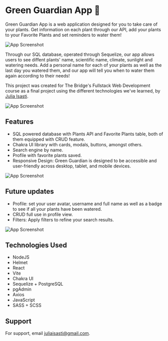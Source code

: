 
# Green Guardian App 🌿

Green Guardian App is a web application designed for you to take care of your plants. Get information on each plant through our API, add your plants to your Favorite Plants and set reminders to water them!

![App Screenshot](https://github.com/juliaisasti/GreenGuardianApp/assets/144235263/ae03982a-acd4-415e-9b6b-9a4e0fd9087a])

Through our SQL database, operated through Sequelize, our app allows users to see diffent plants' name, scientific name, climate, sunlight and watering needs. 
Add a personal name for each of your plants as well as the last day you watered them, and our app will tell you when to water them again according to their needs!

This project was created for The Bridge's Fullstack Web Development course as a final project using the different technologies we've learned, by [Julia Isasti](https://github.com/juliaisasti).

![App Screenshot](https://github.com/juliaisasti/GreenGuardianApp/assets/144235263/5a9ae343-c2af-40fe-a33c-183dd96744ff])


## Features

- SQL powered database with Plants API and Favorite Plants table, both of them equipped with CRUD feature.
- Chakra UI library with cards, modals, buttons, amongst others. 
- Search engine by name.
- Profile with favorite plants saved.
- Responsive Design: Green Guardian is designed to be accessible and user-friendly across desktop, tablet, and mobile devices.


![App Screenshot](https://github.com/juliaisasti/GreenGuardianApp/assets/144235263/62bda774-8687-49ea-9a7e-7f67a291f914])


## Future updates

- Profile: set your user avatar, username and full name as well as a badge to see if all your plants have been watered.
- CRUD full use in profile view.
- Filters: Apply filters to refine your search results.


![App Screenshot](https://github.com/juliaisasti/GreenGuardianApp/assets/144235263/3ce45700-9e6e-4882-a3ef-d296021783db])


## Technologies Used

- NodeJS
- Helmet
- React
- Vite
- Chakra UI
- Sequelize + PostgreSQL
- pgAdmin
- Axios
- JavaScript
- SASS + SCSS
  
## Support

For support, email juliaisasti@gmail.com.

